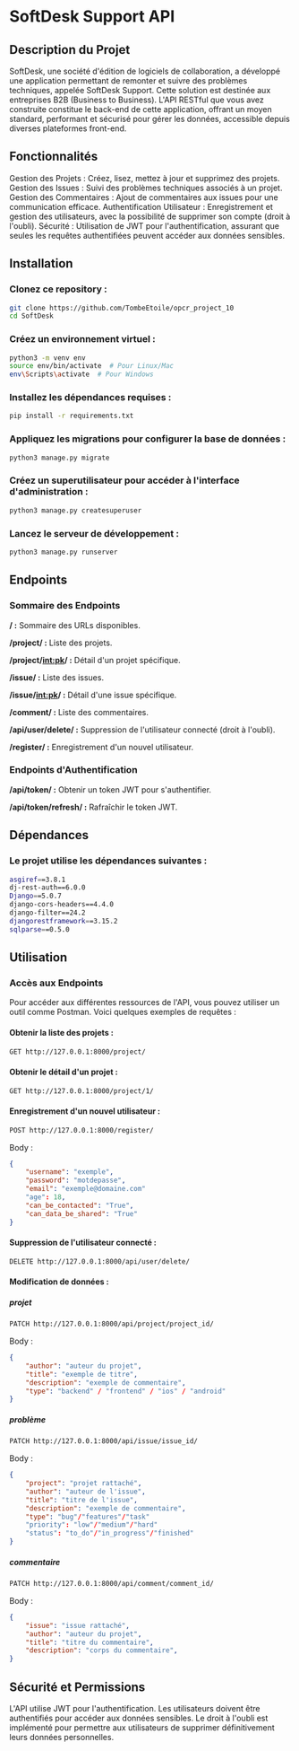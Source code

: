# SoftDesk Support API

## Description du Projet

SoftDesk, une société d'édition de logiciels de collaboration, a développé une application permettant de remonter et suivre des problèmes techniques, appelée SoftDesk Support. Cette solution est destinée aux entreprises B2B (Business to Business). L'API RESTful que vous avez construite constitue le back-end de cette application, offrant un moyen standard, performant et sécurisé pour gérer les données, accessible depuis diverses plateformes front-end.

## Fonctionnalités
Gestion des Projets : Créez, lisez, mettez à jour et supprimez des projets.
Gestion des Issues : Suivi des problèmes techniques associés à un projet.
Gestion des Commentaires : Ajout de commentaires aux issues pour une communication efficace.
Authentification Utilisateur : Enregistrement et gestion des utilisateurs, avec la possibilité de supprimer son compte (droit à l'oubli).
Sécurité : Utilisation de JWT pour l'authentification, assurant que seules les requêtes authentifiées peuvent accéder aux données sensibles.

## Installation

### Clonez ce repository :
```bash
git clone https://github.com/TombeEtoile/opcr_project_10
cd SoftDesk
```

### Créez un environnement virtuel :
```bash
python3 -m venv env
source env/bin/activate  # Pour Linux/Mac
env\Scripts\activate  # Pour Windows
```

### Installez les dépendances requises :
```bash
pip install -r requirements.txt
```

### Appliquez les migrations pour configurer la base de données :
```bash
python3 manage.py migrate
```

### Créez un superutilisateur pour accéder à l'interface d'administration :
```bash
python3 manage.py createsuperuser
```

### Lancez le serveur de développement :
```bash
python3 manage.py runserver
```

## Endpoints

### Sommaire des Endpoints

__/ :__ Sommaire des URLs disponibles.

__/project/ :__ Liste des projets.

__/project/<int:pk>/ :__ Détail d'un projet spécifique.

__/issue/ :__ Liste des issues.

__/issue/<int:pk>/ :__ Détail d'une issue spécifique.

__/comment/ :__ Liste des commentaires.

__/api/user/delete/ :__ Suppression de l'utilisateur connecté (droit à l'oubli).

__/register/ :__ Enregistrement d'un nouvel utilisateur.

### Endpoints d'Authentification

__/api/token/ :__ Obtenir un token JWT pour s'authentifier.

__/api/token/refresh/ :__ Rafraîchir le token JWT.


## Dépendances

### Le projet utilise les dépendances suivantes :

```bash
asgiref==3.8.1
dj-rest-auth==6.0.0
Django==5.0.7
django-cors-headers==4.4.0
django-filter==24.2
djangorestframework==3.15.2
sqlparse==0.5.0
```

## Utilisation

### Accès aux Endpoints

Pour accéder aux différentes ressources de l'API, vous pouvez utiliser un outil comme Postman. Voici quelques exemples de requêtes :

#### Obtenir la liste des projets :

```bash
GET http://127.0.0.1:8000/project/
```

#### Obtenir le détail d'un projet :

```bash
GET http://127.0.0.1:8000/project/1/
```

#### Enregistrement d'un nouvel utilisateur :
```bash
POST http://127.0.0.1:8000/register/
```

Body :
```json
{
    "username": "exemple",
    "password": "motdepasse",
    "email": "exemple@domaine.com"
    "age": 18,
    "can_be_contacted": "True",
    "can_data_be_shared": "True"
}
```

#### Suppression de l'utilisateur connecté :
```bash
DELETE http://127.0.0.1:8000/api/user/delete/
```

#### Modification de données :
##### projet
```bash
PATCH http://127.0.0.1:8000/api/project/project_id/
```
Body :
```json
{
    "author": "auteur du projet",
    "title": "exemple de titre",
    "description": "exemple de commentaire",
    "type": "backend" / "frontend" / "ios" / "android"
}
```
##### problème
```bash
PATCH http://127.0.0.1:8000/api/issue/issue_id/
```
Body :
```json
{
    "project": "projet rattaché",
    "author": "auteur de l'issue",
    "title": "titre de l'issue",
    "description": "exemple de commentaire",
    "type": "bug"/"features"/"task"
    "priority": "low"/"medium"/"hard"
    "status": "to_do"/"in_progress"/"finished"
}
```
##### commentaire
```bash
PATCH http://127.0.0.1:8000/api/comment/comment_id/
```
Body :
```json
{
    "issue": "issue rattaché",
    "author": "auteur du projet",
    "title": "titre du commentaire",
    "description": "corps du commentaire",
}
```


## Sécurité et Permissions

L'API utilise JWT pour l'authentification.
Les utilisateurs doivent être authentifiés pour accéder aux données sensibles.
Le droit à l'oubli est implémenté pour permettre aux utilisateurs de supprimer définitivement leurs données personnelles.


